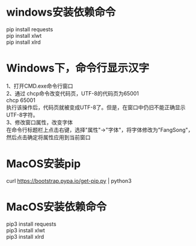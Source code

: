 # windows安装依赖命令
pip install requests  
pip install xlwt  
pip install xlrd  

# Windows下，命令行显示汉字
1、打开CMD.exe命令行窗口  
2、通过 chcp命令改变代码页，UTF-8的代码页为65001  
chcp 65001  
执行该操作后，代码页就被变成UTF-8了。但是，在窗口中仍旧不能正确显示UTF-8字符。  
3、修改窗口属性，改变字体  
在命令行标题栏上点击右键，选择"属性"->"字体"，将字体修改为"FangSong"，然后点击确定将属性应用到当前窗口  

# MacOS安装pip
curl https://bootstrap.pypa.io/get-pip.py | python3  

# MacOS安装依赖命令
pip3 install requests  
pip3 install xlwt  
pip3 install xlrd  
